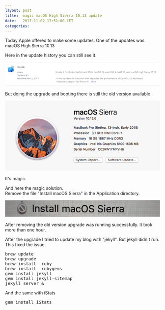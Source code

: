 ```yaml
---
layout: post
title:  magic macOS High Sierra 10.13 update
date:   2017-11-02 17:51:00 CET
categories:
---
```


Today Apple offered to make some updates. One of the updates was macOS High Sierra 10.13

Here in the update history you can still see it.

![high_sierra_history.png](/images/high_sierra_history.png)

But doing the upgrade and booting there is still the old version available.

![high_sierra_history.png](/images/high_sierra_current.png)

It's magic.

And here the magic solution. <br>
Remove the file "Install macOS Sierra" in the Application directory.

![high_sierra_old.png](/images/high_sierra_old.png)

After removing the old version upgrade was running successfully. It took more than one hour.

After the upgrade I tried to update my blog with "jekyll". But jekyll didn't run. This fixed the issue.

<pre>
brew update
brew upgrade  
brew install  ruby
brew install  rubygems
gem install jekyll
gem install jekyll-sitemap
jekyll server &
</pre>

And the same with iStats

<pre>
gem install iStats
</pre>
